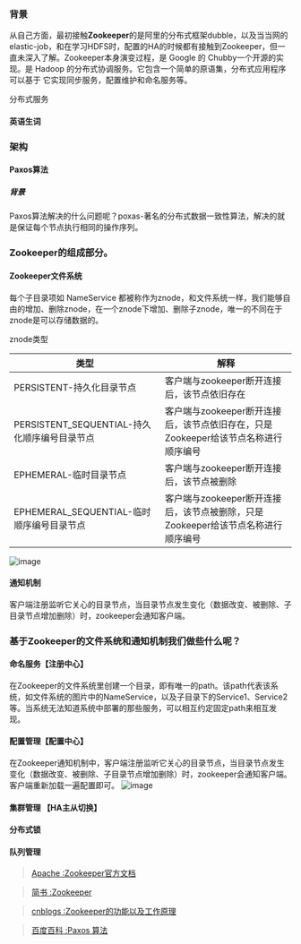 ### 背景
从自己方面，最初接触**Zookeeper**的是阿里的分布式框架dubble，以及当当网的elastic-job，和在学习HDFS时，配置的HA的时候都有接触到Zookeeper，但一直未深入了解。Zookeeper本身演变过程，是 Google 的 Chubby一个开源的实现。是 Hadoop 的分布式协调服务。它包含一个简单的原语集，分布式应用程序可以基于 它实现同步服务，配置维护和命名服务等。

分布式服务


#### 英语生词
### 架构
#### Paxos算法
##### 背景
Paxos算法解决的什么问题呢？poxas-著名的分布式数据一致性算法，解决的就是保证每个节点执行相同的操作序列。



### Zookeeper的组成部分。
#### Zookeeper文件系统
每个子目录项如 NameService 都被称作为znode，和文件系统一样，我们能够自由的增加、删除znode，在一个znode下增加、删除子znode，唯一的不同在于znode是可以存储数据的。

znode类型

类型 | 解释
---|---
PERSISTENT-持久化目录节点  | 客户端与zookeeper断开连接后，该节点依旧存在 
PERSISTENT_SEQUENTIAL-持久化顺序编号目录节点  | 客户端与zookeeper断开连接后，该节点依旧存在，只是Zookeeper给该节点名称进行顺序编号 
EPHEMERAL-临时目录节点  | 客户端与zookeeper断开连接后，该节点被删除 
EPHEMERAL_SEQUENTIAL-临时顺序编号目录节点   | 客户端与zookeeper断开连接后，该节点被删除，只是Zookeeper给该节点名称进行顺序编号 



![image](6BC2EB2A83FE4CA893072D5C78FFF5B9)
#### 通知机制
客户端注册监听它关心的目录节点，当目录节点发生变化（数据改变、被删除、子目录节点增加删除）时，zookeeper会通知客户端。

### 基于Zookeeper的文件系统和通知机制我们做些什么呢？
#### 命名服务【注册中心】
在Zookeeper的文件系统里创建一个目录，即有唯一的path。该path代表该系统，如文件系统的图片中的NameService，以及子目录下的Service1、Service2等。当系统无法知道系统中部署的那些服务，可以相互约定固定path来相互发现。
#### 配置管理【配置中心】
在Zookeeper通知机制中，客户端注册监听它关心的目录节点，当目录节点发生变化（数据改变、被删除、子目录节点增加删除）时，zookeeper会通知客户端。客户端重新加载一遍配置即可。
![image](A3ADF4F301AA4FA68660780F0772063A)
#### 集群管理 【HA主从切换】

#### 分布式锁

#### 队列管理 



>[Apache :Zookeeper官方文档 ](https://zookeeper.apache.org/doc/current/zookeeperOver.html "Zookeeper官方文档")


>[简书 :Zookeeper](https://www.jianshu.com/p/e68c06a5d002 "Zookeeper")

>[cnblogs :Zookeeper的功能以及工作原理
](https://www.jianshu.com/p/e68c06a5d002 "Zookeeper的功能以及工作原理
")

>[百度百科 :Paxos 算法](https://baike.baidu.com/item/Paxos%20%E7%AE%97%E6%B3%95/10688635?fr=aladdin "Paxos 算法")




